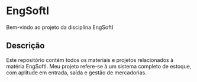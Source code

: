 # EngSoftI

Bem-vindo ao projeto da disciplina EngSoftI

## Descrição

Este repositório contém todos os materiais e projetos relacionados à matéria EngSoftI. Meu projeto refere-se à um sistema completo de estoque, com aplitude em entrada, saída e gestão de mercadorias.
